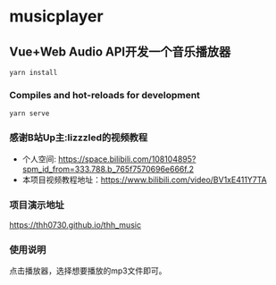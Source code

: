 # musicplayer

## Vue+Web Audio API开发一个音乐播放器
```
yarn install
```

### Compiles and hot-reloads for development
```
yarn serve
```

### 感谢B站Up主:lizzzled的视频教程

* 个人空间: https://space.bilibili.com/108104895?spm_id_from=333.788.b_765f7570696e666f.2
* 本项目视频教程地址：https://www.bilibili.com/video/BV1xE411Y7TA

### 项目演示地址
https://thh0730.github.io/thh_music

### 使用说明
点击播放器，选择想要播放的mp3文件即可。
